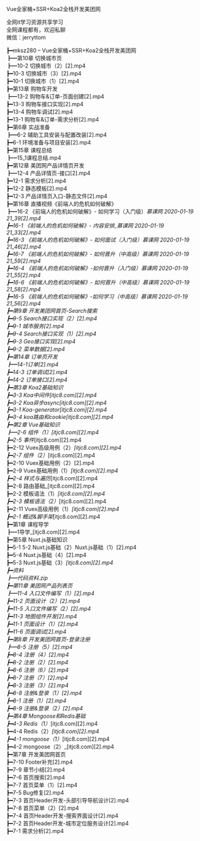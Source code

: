 Vue全家桶+SSR+Koa2全栈开发美团网

全网it学习资源共享学习<br>全网课程都有，欢迎私聊<br>微信：jerryttom<br>

┣━mksz280 – Vue全家桶+SSR+Koa2全栈开发美团网<br> ┣━第10章 切换城市页<br> ┣━10-2 切换城市（2）[2].mp4<br> ┣━10-3 切换城市（3）[2].mp4<br> ┣━10-1 切换城市（1）[2].mp4<br> ┣━第13章 购物车开发<br> ┣━13-2 购物车&amp;订单-页面创建[2].mp4<br> ┣━13-3 购物车接口实现[2].mp4<br> ┣━13-4 购物车调试[2].mp4<br> ┣━13-1 购物车&amp;订单-需求分析[2].mp4<br> ┣━第6章 实战准备<br> ┣━6-2 辅助工具安装与配置改装[2].mp4<br> ┣━6-1 环境准备与项目安装[2].mp4<br> ┣━第15章 课程总结<br> ┣━15_1课程总结.mp4<br> ┣━第12章 美团网产品详情页开发<br> ┣━12-4 产品详情页-接口[2].mp4<br> ┣━12-1 需求分析[2].mp4<br> ┣━12-2 静态模板[2].mp4<br> ┣━12-3 产品详情页入口-静态文件[2].mp4<br> ┣━第16章 直播视频《前端人的危机如何破解》<br> ┣━16-2 《前端人的危机如何破解》- 如何学习（入门级）_慕课网 2020-01-19 21_39[2].mp4<br> ┣━16-1 《前端人的危机如何破解》- 内容安排_慕课网 2020-01-19 21_33[2].mp4<br> ┣━16-3 《前端人的危机如何破解》- 如何面试（入门级）_慕课网 2020-01-19 21_46[2].mp4<br> ┣━16-7 《前端人的危机如何破解》- 如何晋升（中高级）_慕课网 2020-01-19 21_59[2].mp4<br> ┣━16-4 《前端人的危机如何破解》-如何晋升（入门级）_慕课网 2020-01-19 21_55[2].mp4<br> ┣━16-6 《前端人的危机如何破解》- 如何晋升（中高级）_慕课网 2020-01-19 21_58[2].mp4<br> ┣━16-5 《前端人的危机如何破解》-如何学习（中高级）_慕课网 2020-01-19 21_56[2].mp4<br> ┣━第9章 开发美团网首页-Search搜索<br> ┣━9-5 Search接口实现（2）[2].mp4<br> ┣━9-1 城市服务[2].mp4<br> ┣━9-4 Search接口实现（1）[2].mp4<br> ┣━9-3 Geo接口实现[2].mp4<br> ┣━9-2 菜单数据[2].mp4<br> ┣━第14章 订单页开发<br> ┣━14-1订单[2].mp4<br> ┣━14-3 订单调试[2].mp4<br> ┣━14-2 订单接口[2].mp4<br> ┣━第3章 Koa2基础知识<br> ┣━3-3 Koa中间件_[itjc8.com][2].mp4<br> ┣━3-2 Koa异步async_[itjc8.com][2].mp4<br> ┣━3-1 Koa-generator_[itjc8.com][2].mp4<br> ┣━3-4 koa路由和cookie_[itjc8.com][2].mp4<br> ┣━第2章 Vue基础知识<br> ┣━2-6 组件（1）_[itjc8.com][2].mp4<br> ┣━2-5 事件_[itjc8.com][2].mp4<br> ┣━2-12 Vuex高级用例（2）_[itjc8.com][2].mp4<br> ┣━2-7 组件（2）_[itjc8.com][2].mp4<br> ┣━2-10 Vuex基础用例（2）[2].mp4<br> ┣━2-9 Vuex基础用例（1）_[itjc8.com][2].mp4<br> ┣━2-4 样式与遍历_[itjc8.com][2].mp4<br> ┣━2-8 路由基础_[itjc8.com][2].mp4<br> ┣━2-2 模板语法（1）_[itjc8.com][2].mp4<br> ┣━2-3 模板语法（2）_[itjc8.com][2].mp4<br> ┣━2-11 Vuex高级用例（1）_[itjc8.com][2].mp4<br> ┣━2-1 概述&amp;脚手架_[itjc8.com][2].mp4<br> ┣━第1章 课程导学<br> ┣━1导学_[itjc8.com][2].mp4<br> ┣━第5章 Nuxt.js基础知识<br> ┣━5-1 5-2 Nuxt.js基础（2）Nuxt.js基础（1）[2].mp4<br> ┣━5-4 Nuxt.js基础（4）[2].mp4<br> ┣━5-3 Nuxt.js基础（3）_[itjc8.com][2].mp4<br> ┣━资料<br> ┣━代码资料.zip<br> ┣━第11章 美团网产品列表页<br> ┣━11-4 入口文件编写（1）[2].mp4<br> ┣━11-2 页面设计（2）[2].mp4<br> ┣━11-5 入口文件编写（2）[2].mp4<br> ┣━11-3 地图组件开发[2].mp4<br> ┣━11-1 页面设计（1）[2].mp4<br> ┣━11-6 页面调试[2].mp4<br> ┣━第8章 开发美团网首页-登录注册<br> ┣━8-5 注册（5）[2].mp4<br> ┣━8-4 注册（4）[2].mp4<br> ┣━8-2 注册（2）[2].mp4<br> ┣━8-6 注册（6）[2].mp4<br> ┣━8-7 注册（7）[2].mp4<br> ┣━8-3 注册（3）[2].mp4<br> ┣━8-8 注册&amp;登录（1）[2].mp4<br> ┣━8-1 注册（1）[2].mp4<br> ┣━8-9 注册&amp;登录（2）[2].mp4<br> ┣━第4章 Mongoose和Redis基础<br> ┣━4-3 Redis（1）_[itjc8.com][2].mp4<br> ┣━4-4 Redis（2）_[itjc8.com][2].mp4<br> ┣━4-1 mongoose（1）_[itjc8.com][2].mp4<br> ┣━4-2 mongoose（2）_[itjc8.com][2].mp4<br> ┣━第7章 开发美团网首页<br> ┣━7-10 Footer补充[2].mp4<br> ┣━7-9 章节小结[2].mp4<br> ┣━7-6 首页搜索[2].mp4<br> ┣━7-7 首页菜单（1）[2].mp4<br> ┣━7-5 Bug修复[2].mp4<br> ┣━7-3 首页Header开发-头部引导导航设计[2].mp4<br> ┣━7-8 首页菜单（2）[2].mp4<br> ┣━7-4 首页Header开发-搜索界面设计[2].mp4<br> ┣━7-2 首页Header开发-城市定位服务设计[2].mp4<br> ┣━7-1 需求分析[2].mp4